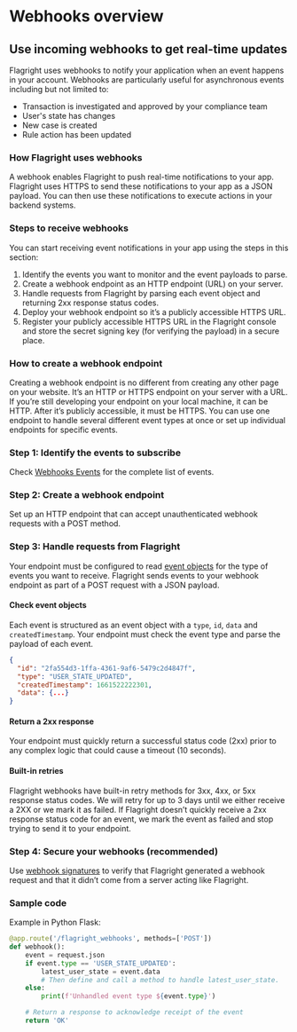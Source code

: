 # Webhooks overview

## Use incoming webhooks to get real-time updates

Flagright uses webhooks to notify your application when an event happens in your account. Webhooks are particularly useful for asynchronous events including but not limited to:

- Transaction is investigated and approved by your compliance team
- User's state has changes
- New case is created
- Rule action has been updated

### How Flagright uses webhooks

A webhook enables Flagright to push real-time notifications to your app. Flagright uses HTTPS to send these notifications to your app as a JSON payload. You can then use these notifications to execute actions in your backend systems.

### Steps to receive webhooks

You can start receiving event notifications in your app using the steps in this section:

1. Identify the events you want to monitor and the event payloads to parse.
2. Create a webhook endpoint as an HTTP endpoint (URL) on your server.
3. Handle requests from Flagright by parsing each event object and returning 2xx response status codes.
4. Deploy your webhook endpoint so it’s a publicly accessible HTTPS URL.
5. Register your publicly accessible HTTPS URL in the Flagright console and store the secret signing key (for verifying the payload) in a secure place.

### How to create a webhook endpoint

Creating a webhook endpoint is no different from creating any other page on your website. It’s an HTTP or HTTPS endpoint on your server with a URL. If you’re still developing your endpoint on your local machine, it can be HTTP. After it’s publicly accessible, it must be HTTPS. You can use one endpoint to handle several different event types at once or set up individual endpoints for specific events.

### Step 1: Identify the events to subscribe

Check [Webhooks Events](https://docs.flagright.com/docs/flagright-api/295118b92ce19-webhook-events) for the complete list of events.

### Step 2: Create a webhook endpoint

Set up an HTTP endpoint that can accept unauthenticated webhook requests with a POST method.

### Step 3: Handle requests from Flagright

Your endpoint must be configured to read [event objects](https://docs.flagright.com/docs/flagright-api/295118b92ce19-webhook-events) for the type of events you want to receive. Flagright sends events to your webhook endpoint as part of a POST request with a JSON payload.

#### Check event objects

Each event is structured as an event object with a `type`, `id`, `data` and `createdTimestamp`. Your endpoint must check the event type and parse the payload of each event.

```json
{
  "id": "2fa554d3-1ffa-4361-9af6-5479c2d4847f",
  "type": "USER_STATE_UPDATED",
  "createdTimestamp": 1661522222301,
  "data": {...}
}
```

#### Return a 2xx response

Your endpoint must quickly return a successful status code (2xx) prior to any complex logic that could cause a timeout (10 seconds).

#### Built-in retries

Flagright webhooks have built-in retry methods for 3xx, 4xx, or 5xx response status codes. We will retry for up to 3 days until we either receive a 2XX or we mark it as failed. If Flagright doesn’t quickly receive a 2xx response status code for an event, we mark the event as failed and stop trying to send it to your endpoint.

### Step 4: Secure your webhooks (recommended)

Use [webhook signatures](https://docs.flagright.com/docs/flagright-api/5f9800707ca91-check-the-webhook-signatures) to verify that Flagright generated a webhook request and that it didn’t come from a server acting like Flagright.

### Sample code

Example in Python Flask:

```python
@app.route('/flagright_webhooks', methods=['POST'])
def webhook():
    event = request.json
    if event.type == 'USER_STATE_UPDATED':
        latest_user_state = event.data
        # Then define and call a method to handle latest_user_state.
    else:
        print(f'Unhandled event type ${event.type}')

    # Return a response to acknowledge receipt of the event
    return 'OK'
```
